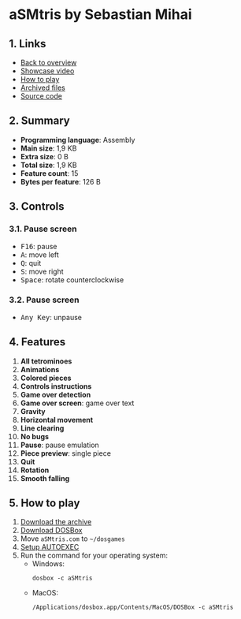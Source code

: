 # aSMtris by Sebastian Mihai

## 1. Links

- [Back to overview](../README.md)
- [Showcase video](https://youtu.be/N1HQLLhWRfA)
- [How to play](#5-how-to-play)
- [Archived files](https://github.com/nineteendo/tetris4karchive/tree/main/asmtris/archive)
- [Source code](http://sebastianmihai.com/asmtris.html)

## 2. Summary

- **Programming language**: Assembly
- **Main size**: 1,9 KB
- **Extra size**: 0 B
- **Total size**: 1,9 KB
- **Feature count**: 15
- **Bytes per feature**: 126 B

## 3. Controls

### 3.1. Pause screen

- <kbd>F16</kbd>: pause
- <kbd>A</kbd>: move left
- <kbd>Q</kbd>: quit
- <kbd>S</kbd>: move right
- <kbd>Space</kbd>: rotate counterclockwise

### 3.2. Pause screen

- <kbd>Any Key</kbd>: unpause

## 4. Features

1. **All tetrominoes**
2. **Animations**
3. **Colored pieces**
4. **Controls instructions**
5. **Game over detection**
6. **Game over screen**: game over text
7. **Gravity**
8. **Horizontal movement**
9. **Line clearing**
10. **No bugs**
11. **Pause**: pause emulation
12. **Piece preview**: single piece
13. **Quit**
14. **Rotation**
15. **Smooth falling**

## 5. How to play

1. [Download the archive](https://codeload.github.com/nineteendo/tetris4karchive/zip/refs/heads/main)
2. [Download DOSBox](https://sourceforge.net/projects/dosbox/files/latest/download)
3. Move `aSMtris.com` to `~/dosgames`
4. [Setup AUTOEXEC](https://dosbox.com/wiki/AUTOEXEC)
5. Run the command for your operating system:
    - Windows:
        ```shell
        dosbox -c aSMtris
        ```
    - MacOS:
        ```shell
        /Applications/dosbox.app/Contents/MacOS/DOSBox -c aSMtris
        ```